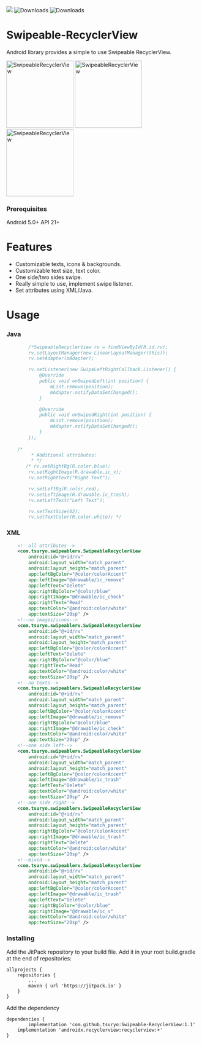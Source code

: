 [![](https://jitpack.io/v/tsuryo/Swipeable-RecyclerView.svg)](https://jitpack.io/#tsuryo/Swipeable-RecyclerView)
![Downloads](https://jitpack.io/v/tsuryo/Swipeable-RecyclerView/month.svg)
![Downloads](https://jitpack.io/v/tsuryo/Swipeable-RecyclerView/week.svg)


# Swipeable-RecyclerView
Android library provides a simple to use Swipeable RecyclerView.

<img width="175" alt="SwipeableRecyclerView" src="https://user-images.githubusercontent.com/42518244/81484001-d52db880-924a-11ea-887c-d0e46f9a378a.gif">  <img width="175" alt="SwipeableRecyclerView" src="https://user-images.githubusercontent.com/42518244/81484010-e2e33e00-924a-11ea-9284-0e6d3188c6b3.gif">  <img width="175" alt="SwipeableRecyclerView" src="https://user-images.githubusercontent.com/42518244/81484109-b54ac480-924b-11ea-9812-057e94e0c264.gif">

### Prerequisites
Android 5.0+ API 21+
# Features

* Customizable texts, icons & backgrounds.
* Customizable text size, text color.
* One side/two sides swipe.
* Really simple to use, implement swipe listener.
* Set attributes using XML/Java.

# Usage
### Java
```Java
        /*SwipeableRecyclerView rv = findViewById(R.id.rv);
        rv.setLayoutManager(new LinearLayoutManager(this));
        rv.setAdapter(mAdapter);

        rv.setListener(new SwipeLeftRightCallback.Listener() {
            @Override
            public void onSwipedLeft(int position) {
                mList.remove(position);
                mAdapter.notifyDataSetChanged();
            }

            @Override
            public void onSwipedRight(int position) {
                mList.remove(position);
                mAdapter.notifyDataSetChanged();
            }
        });
	
	/*
         * Additional attributes:
         * */
       /* rv.setRightBg(R.color.blue);
        rv.setRightImage(R.drawable.ic_v);
        rv.setRightText("Right Text");

        rv.setLeftBg(R.color.red);
        rv.setLeftImage(R.drawable.ic_trash);
        rv.setLeftText("Left Text");

        rv.setTextSize(62);
        rv.setTextColor(R.color.white); */
```
### XML
```XML
    <!--all attributes-->
    <com.tsuryo.swipeablerv.SwipeableRecyclerView
        android:id="@+id/rv"
        android:layout_width="match_parent"
        android:layout_height="match_parent"
        app:leftBgColor="@color/colorAccent"
        app:leftImage="@drawable/ic_remove"
        app:leftText="Delete"
        app:rightBgColor="@color/blue"
        app:rightImage="@drawable/ic_check"
        app:rightText="Read"
        app:textColor="@android:color/white"
        app:textSize="20sp" />
    <!--no images/icons-->
    <com.tsuryo.swipeablerv.SwipeableRecyclerView
        android:id="@+id/rv"
        android:layout_width="match_parent"
        android:layout_height="match_parent"
        app:leftBgColor="@color/colorAccent"
        app:leftText="Delete"
        app:rightBgColor="@color/blue"
        app:rightText="Read"
        app:textColor="@android:color/white"
        app:textSize="20sp" />
    <!--no texts-->
    <com.tsuryo.swipeablerv.SwipeableRecyclerView
        android:id="@+id/rv"
        android:layout_width="match_parent"
        android:layout_height="match_parent"
        app:leftBgColor="@color/colorAccent"
        app:leftImage="@drawable/ic_remove"
        app:rightBgColor="@color/blue"
        app:rightImage="@drawable/ic_check"
        app:textColor="@android:color/white"
        app:textSize="20sp" />
    <!--one side left-->
    <com.tsuryo.swipeablerv.SwipeableRecyclerView
        android:id="@+id/rv"
        android:layout_width="match_parent"
        android:layout_height="match_parent"
        app:leftBgColor="@color/colorAccent"
        app:leftImage="@drawable/ic_trash"
        app:leftText="Delete"
        app:textColor="@android:color/white"
        app:textSize="20sp" />
    <!--one side right-->
    <com.tsuryo.swipeablerv.SwipeableRecyclerView
        android:id="@+id/rv"
        android:layout_width="match_parent"
        android:layout_height="match_parent"
        app:rightBgColor="@color/colorAccent"
        app:rightImage="@drawable/ic_trash"
        app:rightText="Delete"
        app:textColor="@android:color/white"
        app:textSize="20sp" />
    <!--mixed-->
    <com.tsuryo.swipeablerv.SwipeableRecyclerView
        android:id="@+id/rv"
        android:layout_width="match_parent"
        android:layout_height="match_parent"
        app:leftBgColor="@color/colorAccent"
        app:leftImage="@drawable/ic_trash"
        app:leftText="Delete"
        app:rightBgColor="@color/blue"
        app:rightImage="@drawable/ic_v"
        app:textColor="@android:color/white"
        app:textSize="20sp" />

```
### Installing

Add the JitPack repository to your build file.
Add it in your root build.gradle at the end of repositories:
```
allprojects {
	repositories {
		...
		maven { url 'https://jitpack.io' }
	}
}
```

Add the dependency
```
dependencies {
        implementation 'com.github.tsuryo:Swipeable-RecyclerView:1.1'
	implementation 'androidx.recyclerview:recyclerview:+'
}
```
